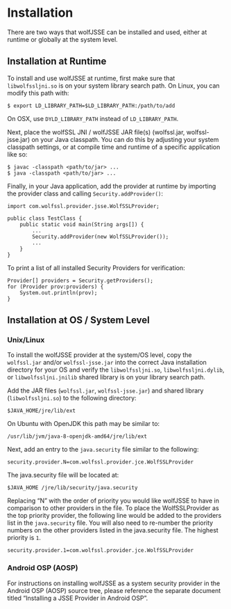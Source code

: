 #  Installation

There are two ways that wolfJSSE can be installed and used, either at runtime
or globally at the system level.

##  Installation at Runtime

To install and use wolfJSSE at runtime, first make sure that `libwolfssljni.so`
is on your system library search path. On Linux, you can modify this path with:

```
$ export LD_LIBRARY_PATH=$LD_LIBRARY_PATH:/path/to/add
```

On OSX, use `DYLD_LIBRARY_PATH` instead of `LD_LIBRARY_PATH`.

Next, place the wolfSSL JNI / wolfJSSE JAR file(s) (wolfssl.jar,
wolfssl-jsse.jar) on your Java classpath. You can do this by adjusting your
system classpath settings, or at compile time and runtime of a specific
application like so:

```
$ javac -classpath <path/to/jar> ...
$ java -classpath <path/to/jar> ...
```

Finally, in your Java application, add the provider at runtime by importing the
provider class and calling `Security.addProvider()`:

```
import com.wolfssl.provider.jsse.WolfSSLProvider;

public class TestClass {
    public static void main(String args[]) {
        ...
        Security.addProvider(new WolfSSLProvider());
        ...
    }
}
```

To print a list of all installed Security Providers for verification:

```
Provider[] providers = Security.getProviders();
for (Provider prov:providers) {
    System.out.println(prov);
}
```

##  Installation at OS / System Level

###  Unix/Linux

To install the wolfJSSE provider at the system/OS level, copy the `wolfssl.jar`
and/or `wolfssl-jsse.jar` into the correct Java installation directory for your
OS and verify the `libwolfssljni.so`, `libwolfssljni.dylib`, or
`libwolfssljni.jnilib` shared library is on your library search path.

Add the JAR files (`wolfssl.jar`, `wolfssl-jsse.jar`) and shared library
(`libwolfssljni.so`) to the following directory:

```
$JAVA_HOME/jre/lib/ext
```

On Ubuntu with OpenJDK this path may be similar to:

```
/usr/lib/jvm/java-8-openjdk-amd64/jre/lib/ext
```

Next, add an entry to the `java.security` file similar to the following:

```
security.provider.N=com.wolfssl.provider.jce.WolfSSLProvider
```

The java.security file will be located at:

```
$JAVA_HOME /jre/lib/security/java.security
```

Replacing “N” with the order of priority you would like wolfJSSE to have in
comparison to other providers in the file. To place the WolfSSLProvider as the
top priority provider, the following line would be added to the providers list
in the `java.security` file. You will also need to re-number the priority
numbers on the other providers listed in the java.security file. The highest
priority is `1`.

```
security.provider.1=com.wolfssl.provider.jce.WolfSSLProvider
```

###  Android OSP (AOSP)

For instructions on installing wolfJSSE as a system security provider in the
Android OSP (AOSP) source tree, please reference the separate document titled
“Installing a JSSE Provider in Android OSP”.

